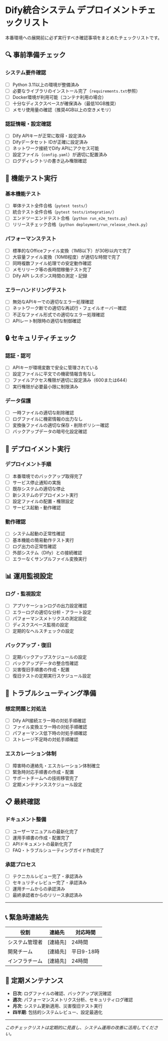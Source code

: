 # Dify統合システム デプロイメントチェックリスト

本番環境への展開前に必ず実行すべき確認事項をまとめたチェックリストです。

## 🔍 事前準備チェック

### システム要件確認
- [ ] Python 3.11以上の環境が整備済み
- [ ] 必要なライブラリのインストール完了（`requirements.txt`参照）
- [ ] Docker環境が利用可能（コンテナ利用の場合）
- [ ] 十分なディスクスペースが確保済み（最低10GB推奨）
- [ ] メモリ使用量の確認（推奨4GB以上の空きメモリ）

### 認証情報・設定確認
- [ ] Dify APIキーが正常に取得・設定済み
- [ ] Difyデータセット IDが正確に設定済み
- [ ] ネットワーク接続でDify APIにアクセス可能
- [ ] 設定ファイル（`config.yaml`）が適切に配置済み
- [ ] ログディレクトリの書き込み権限確認

## 🧪 機能テスト実行

### 基本機能テスト
- [ ] 単体テスト全件合格（`pytest tests/`）
- [ ] 統合テスト全件合格（`pytest tests/integration/`）
- [ ] エンドツーエンドテスト合格（`python run_e2e_tests.py`）
- [ ] リリースチェック合格（`python deployment/run_release_check.py`）

### パフォーマンステスト
- [ ] 標準的なOfficeファイル変換（1MB以下）が30秒以内で完了
- [ ] 大容量ファイル変換（10MB程度）が適切な時間で完了
- [ ] 同時複数ファイル処理での安定動作確認
- [ ] メモリリーク等の長時間稼働テスト完了
- [ ] Dify API レスポンス時間の測定・記録

### エラーハンドリングテスト
- [ ] 無効なAPIキーでの適切なエラー処理確認
- [ ] ネットワーク断での適切な再試行・フェイルオーバー確認
- [ ] 不正なファイル形式での適切なエラー処理確認
- [ ] APIレート制限時の適切な制御確認

## 🔒 セキュリティチェック

### 認証・認可
- [ ] APIキーが環境変数で安全に管理されている
- [ ] 設定ファイルに平文での機密情報含有なし
- [ ] ファイルアクセス権限が適切に設定済み（600または644）
- [ ] 実行権限が必要最小限に制限済み

### データ保護
- [ ] 一時ファイルの適切な削除確認
- [ ] ログファイルに機密情報の出力なし
- [ ] 変換後ファイルの適切な保存・削除ポリシー確認
- [ ] バックアップデータの暗号化設定確認

## 🚀 デプロイメント実行

### デプロイメント手順
- [ ] 本番環境でのバックアップ取得完了
- [ ] サービス停止通知の実施
- [ ] 既存システムの適切な停止
- [ ] 新システムのデプロイメント実行
- [ ] 設定ファイルの配置・権限設定
- [ ] サービス起動・動作確認

### 動作確認
- [ ] システム起動の正常性確認
- [ ] 基本機能の簡易動作テスト実行
- [ ] ログ出力の正常性確認
- [ ] 外部システム（Dify）との接続確認
- [ ] エラーなくサンプルファイル変換実行

## 📊 運用監視設定

### ログ・監視設定
- [ ] アプリケーションログの出力設定確認
- [ ] エラーログの適切な分析・アラート設定
- [ ] パフォーマンスメトリクスの測定設定
- [ ] ディスクスペース監視の設定
- [ ] 定期的なヘルスチェックの設定

### バックアップ・復旧
- [ ] 定期バックアップスケジュールの設定
- [ ] バックアップデータの整合性確認
- [ ] 災害復旧手順書の作成・配置
- [ ] 復旧テストの定期実行スケジュール設定

## 🔧 トラブルシューティング準備

### 想定問題と対処法
- [ ] Dify API接続エラー時の対処手順確認
- [ ] ファイル変換エラー時の対処手順確認
- [ ] パフォーマンス低下時の対処手順確認
- [ ] ストレージ不足時の対処手順確認

### エスカレーション体制
- [ ] 障害時の連絡先・エスカレーション体制確立
- [ ] 緊急時対応手順書の作成・配置
- [ ] サポートチームへの技術移管完了
- [ ] 定期メンテナンススケジュール設定

## 📋 最終確認

### ドキュメント整備
- [ ] ユーザーマニュアルの最新化完了
- [ ] 運用手順書の作成・配置完了
- [ ] APIドキュメントの最新化完了
- [ ] FAQ・トラブルシューティングガイド作成完了

### 承認プロセス
- [ ] テクニカルレビュー完了・承認済み
- [ ] セキュリティレビュー完了・承認済み
- [ ] 運用チームからの承認済み
- [ ] 最終承認者からのリリース承認済み

---

## 📞 緊急時連絡先

| 役割 | 連絡先 | 対応時間 |
|------|--------|----------|
| システム管理者 | [連絡先] | 24時間 |
| 開発チーム | [連絡先] | 平日9-18時 |
| インフラチーム | [連絡先] | 24時間 |

## 🔄 定期メンテナンス

- **日次**: ログファイルの確認、バックアップ状況確認
- **週次**: パフォーマンスメトリクス分析、セキュリティログ確認
- **月次**: システム更新適用、災害復旧テスト実行
- **四半期**: 包括的システムレビュー、設定最適化

---

*このチェックリストは定期的に見直し、システム運用の改善に活用してください。*